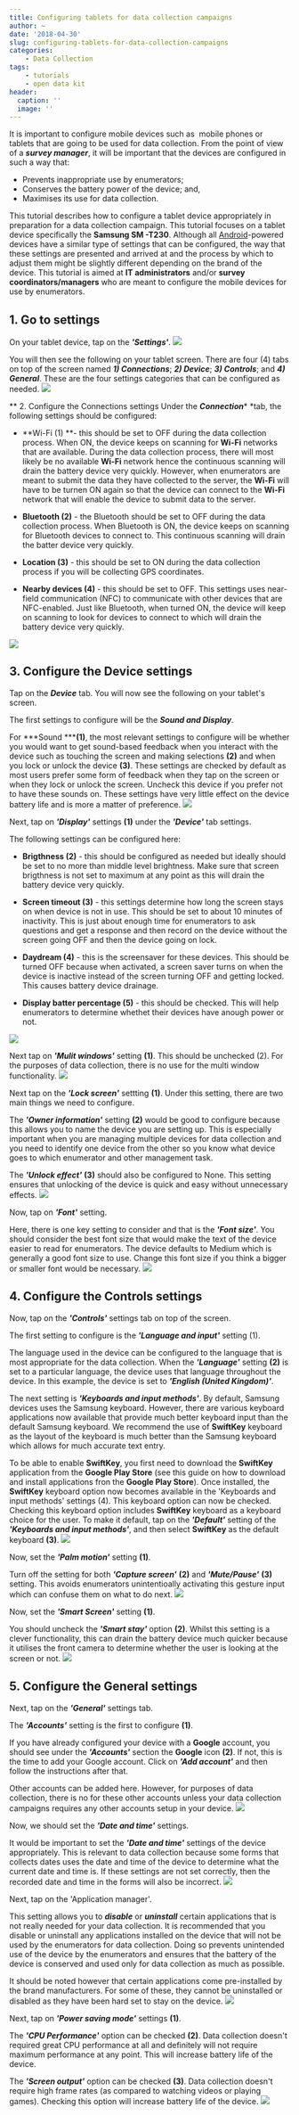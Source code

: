 ```yaml
---
title: Configuring tablets for data collection campaigns
author: ~
date: '2018-04-30'
slug: configuring-tablets-for-data-collection-campaigns
categories:
    - Data Collection
tags:
    - tutorials
    - open data kit
header:
  caption: ''
  image: ''
---
```


It is important to configure mobile devices such as &nbsp;mobile phones or tablets that are going to be used for data collection. From the point of view of a ***survey manager***, it will be important that the devices are configured in such a way that:

* Prevents inappropriate use by enumerators;
* Conserves the battery power of the device; and,
* Maximises its use for data collection.

This tutorial describes how to configure a tablet device appropriately in preparation for a data collection campaign. This tutorial focuses on a tablet device specifically the **Samsung SM -T230**. Although all <a href="http://www.android.com" target="_blank">Android</a>-powered devices have a similar type of settings that can be configured, the way that these settings are presented and arrived at and the process by which to adjust them might be slightly different depending on the brand of the device. This tutorial is aimed at **IT administrators** and/or **survey coordinators/managers** who are meant to configure the mobile devices for use by enumerators.
<br />

## 1. Go to settings
On your tablet device, tap on the ***'Settings'***.
<img src="/img/tutorials/go-to-settings.png" />
<br />

You will then see the following on your tablet screen. There are four (4) tabs on top of the screen named ***1) Connections***; ***2) Device***; ***3) Controls***; and ***4) General***. These are the four settings categories that can be configured as needed.
<img src="/img/tutorials/f757e156-1586-4b6d-8f13-60c006ef239f.png" />
<br />

** 2. Configure the Connections settings
Under the ***Connection**** *tab, the following settings should be configured:

* **Wi-Fi (1) **- this should be set to OFF during the data collection process. When ON, the device keeps on scanning for **Wi-Fi** networks that are available. During the data collection process, there will most likely be no available **Wi-Fi** network hence the continuous scanning will drain the battery device very quickly. However, when enumerators are meant to submit the data they have collected to the server, the **Wi-Fi** will have to be turnen ON again so that the device can connect to the **Wi-Fi** network that will enable the device to submit data to the server.

* **Bluetooth (2)** - the Bluetooth should be set to OFF during the data collection process. When Bluetooth is ON, the device keeps on scanning for Bluetooth devices to connect to. This continuous scanning will drain the batter device very quickly.

* **Location (3)** - this should be set to ON during the data collection process if you will be collecting GPS coordinates.

* **Nearby devices (4)** - this should be set to OFF. This settings uses near-field communication (NFC) to communicate with other devices that are NFC-enabled. Just like Bluetooth, when turned ON, the device will keep on scanning to look for devices to connect to which will drain the battery device very quickly.

<img src="/img/tutorials/configure-the-connections-settings.png" />
<br />

## 3. Configure the Device settings
Tap on the ***Device*** tab. You will now see the following on your tablet's screen.

The first settings to configure will be the ***Sound and Display***.

For ***Sound *****(1)**, the most relevant settings to configure will be whether you would want to get sound-based feedback when you interact with the device such as touching the screen and making selections **(2)** and when you lock or unlock the device **(3)**. These settings are checked by default as most users prefer some form of feedback when they tap on the screen or when they lock or unlock the screen. Uncheck this device if you prefer not to have these sounds on. These settings have very little effect on the device battery life and is more a matter of preference.
<img src="/img/tutorials/configure-the-device-settings.png" />
<br />

Next, tap on ***'Display'*** settings **(1)** under the ***'Device'*** tab settings.

The following settings can be configured here:

* **Brigthness (2)** - this should be configured as needed but ideally should be set to no more than middle level brightness. Make sure that screen brigthness is not set to maximum at any point as this will drain the battery device very quickly.

* **Screen timeout (3)** - this settings determine how long the screen stays on when device is not in use. This should be set to about 10 minutes of inactivity. This is just about enough time for enumerators to ask questions and get a response and then record on the device without the screen going OFF and then the device going on lock.

* **Daydream (4)** - this is the screensaver for these devices. This should be turned OFF because when activated, a screen saver turns on when the device is inactive instead of the screen turning OFF and getting locked. This causes battery device drainage.

* **Display batter percentage (5)** - this should be checked. This will help enumerators to determine whethet their devices have anough power or not.

<img src="/img/tutorials/49465425-9d8a-461a-b9df-8fe17c912a16.png" />
<br />

Next tap on ***'Mulit windows'*** setting **(1)**. This should be unchecked (2). For the purposes of data collection, there is no use for the multi window functionality.
<img src="/img/tutorials/9cc72447-6005-4ae8-a646-0b59b1d8255b.png" />
<br />

Next tap on the ***'Lock screen'*** settting **(1)**. Under this setting, there are two main things we need to configure.

The ***'Owner information'*** setting **(2)** would be good to configure because this allows you to name the device you are setting up. This is especially important when you are managing multiple devices for data collection and you need to identify one device from the other so you know what device goes to which enumerator and other management task.

The ***'Unlock effect'*** **(3)** should also be configured to None. This setting ensures that unlocking of the device is quick and easy without unnecessary effects.
<img src="/img/tutorials/3a74f296-3ecf-4c8e-bbe7-fbff003171bf.png" />
<br />

Now, tap on ***'Font'*** setting.

Here, there is one key setting to consider and that is the ***'Font size'***. You should consider the best font size that would make the text of the device easier to read for enumerators. The device defaults to Medium which is generally a good font size to use. Change this font size if you think a bigger or smaller font would be necessary.
<img src="/img/tutorials/f47e02fc-9667-4c25-a13b-ee855d7f0a1c.png" />
<br />

## 4. Configure the Controls settings
Now, tap on the ***'Controls'*** settings tab on top of the screen.

The first setting to configure is the ***'Language and input'*** setting (1).

The language used in the device can be configured to the language that is most appropriate for the data collection. When the ***'Language'*** setting **(2)** is set to a particular language, the device uses that language throughout the device. In this example, the device is set to ***'English (United Kingdom)'***.

The next setting is ***'Keyboards and input methods'***. By default, Samsung devices uses the Samsung keyboard. However, there are various keyboard applications now available that provide much better keyboard input than the default Samsung keyboard. We recommend the use of **SwiftKey** keyboard as the layout of the keyboard is much better than the Samsung keyboard which allows for much accurate text entry.

To be able to enable **SwiftKey**, you first need to download the **SwiftKey** application from the **Google Play Store** (see this guide on how to download and install applications fron the **Google Play Store**). Once installed, the **SwiftKey** keyboard option now becomes available in the 'Keyboards and input methods' settings (4). This keyboard option can now be checked. Checking this keyboard option includes **SwiftKey** keyboard as a keyboard choice for the user. To make it default, tap on the ***'Default'*** setting of the ***'Keyboards and input methods'***, and then select **SwiftKey** as the default keyboard **(3)**.
<img src="/img/tutorials/configure-the-controls-settings.png" />
<br />

Now, set the ***'Palm motion'*** setting **(1)**.

Turn off the setting for both ***'Capture screen'*** **(2)** and ***'Mute/Pause'*** **(3)** setting. This avoids enumerators unintentioally activating this gesture input which can confuse them on what to do next.
<img src="/img/tutorials/d23a42fd-b7eb-4aae-9ef0-c84507215bf2.png" />
<br />

Now, set the ***'Smart Screen'*** setting **(1)**.

You should uncheck the ***'Smart stay'*** option **(2)**. Whilst this setting is a clever functionality, this can drain the battery device much quicker because it utilises the front camera to determine whether the user is looking at the screen or not.
<img src="/img/tutorials/6d344d6d-1855-4b22-9d93-77d9d548a36c.png" />
<br />

## 5. Configure the General settings
Next, tap on the ***'General'*** settings tab.

The ***'Accounts'*** setting is the first to configure **(1)**.

If you have already configured your device with a **Google** account, you should see under the ***'Accounts'*** section the **Google** icon **(2)**. If not, this is the time to add your Google account. Click on ***'Add account'*** and then follow the instructions after that.

Other accounts can be added here. However, for purposes of data collection, there is no for these other accounts unless your data collection campaigns requires any other accounts setup in your device.
<img src="/img/tutorials/configure-the-general-settings.png" />

Now, we should set the ***'Date and time'*** settings.

It would be important to set the ***'Date and time'*** settings of the device appropriately. This is relevant to data collection because some forms that collects dates uses the date and time of the device to determine what the current date and time is. If these settings are not set correctly, then the recorded date and time in the forms will also be incorrect.
<img src="/img/tutorials/4342dc1e-28e2-4837-ab84-7efb907b9c5f.png" />
<br />

Next, tap on the 'Application manager'.

This setting allows you to ***disable*** or ***uninstall*** certain applications that is not really needed for your data collection. It is recommended that you disable or uninstall any applications installed on the device that will not be used by the enumerators for data collection. Doing so prevents unintended use of the device by the enumerators and ensures that the battery of the device is conserved and used only for data collection as much as possible.

It should be noted however that certain applications come pre-installed by the brand manufacturers. For some of these, they cannot be uninstalled or disabled as they have been hard set to stay on the device.
<img src="/img/tutorials/70d6265c-5d6f-48be-bf96-c087d8ac1b97.png" />
<br />

Next, tap on ***'Power saving mode'*** settings **(1)**.

The ***'CPU Performance'*** option can be checked **(2)**. Data collection doesn't required great CPU performance at all and definitely will not require maximum performance at any point. This will increase battery life of the device.

The ***'Screen output'*** option can be checked **(3)**. Data collection doesn't require high frame rates (as compared to watching videos or playing games). Checking this option will increase battery life of the device.
<img src="/img/tutorials/59bba5a1-87d1-4c04-89fc-a18ab82b4191.png" />
